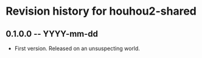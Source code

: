 # Revision history for houhou2-shared

## 0.1.0.0  -- YYYY-mm-dd

* First version. Released on an unsuspecting world.
